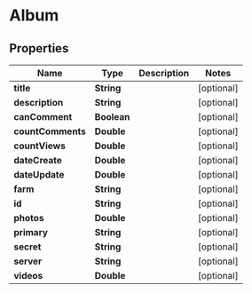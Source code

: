 

# Album


## Properties

| Name | Type | Description | Notes |
|------------ | ------------- | ------------- | -------------|
|**title** | **String** |  |  [optional] |
|**description** | **String** |  |  [optional] |
|**canComment** | **Boolean** |  |  [optional] |
|**countComments** | **Double** |  |  [optional] |
|**countViews** | **Double** |  |  [optional] |
|**dateCreate** | **Double** |  |  [optional] |
|**dateUpdate** | **Double** |  |  [optional] |
|**farm** | **String** |  |  [optional] |
|**id** | **String** |  |  [optional] |
|**photos** | **Double** |  |  [optional] |
|**primary** | **String** |  |  [optional] |
|**secret** | **String** |  |  [optional] |
|**server** | **String** |  |  [optional] |
|**videos** | **Double** |  |  [optional] |



